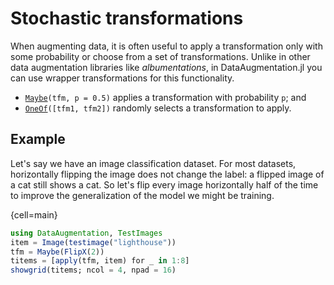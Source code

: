 # Stochastic transformations


When augmenting data, it is often useful to apply a transformation only with some probability or choose from a set of transformations. Unlike in other data augmentation libraries like *albumentations*, in DataAugmentation.jl you can use wrapper transformations for this functionality.

- [`Maybe`](#)`(tfm, p = 0.5)` applies a transformation with probability `p`; and
- [`OneOf`](#)`([tfm1, tfm2])` randomly selects a transformation to apply.

## Example
Let's say we have an image classification dataset. For most datasets, horizontally flipping the image does not change the label: a flipped image of a cat still shows a cat. So let's flip every image horizontally half of the time to improve the generalization of the model we might be training.

{cell=main}
```julia
using DataAugmentation, TestImages
item = Image(testimage("lighthouse"))
tfm = Maybe(FlipX(2))
titems = [apply(tfm, item) for _ in 1:8]
showgrid(titems; ncol = 4, npad = 16)
```